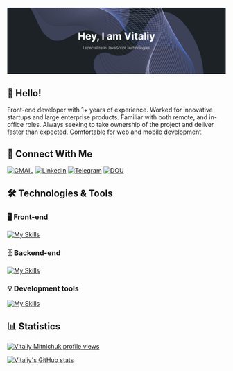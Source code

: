 [![Header](https://github.com/vitaliy-mitnichuk/vitaliy-mitnichuk/blob/main/mybanner.png?raw=true "Header")](https://github.com/vitaliy-mitnichuk)

## 👋 Hello! 
Front-end developer with 1+ years of experience.  Worked for innovative startups and large enterprise products.  Familiar with both remote, and in-office roles.  Always seeking to take ownership of the project and deliver faster than expected.  Comfortable for web and mobile development.

## 📲 Connect With Me
[![GMAIL](https://img.shields.io/badge/Gmail-D14836?style=for-the-badge&logo=gmail&logoColor=white)](mailto:mitvitchuk@gmail.com?subject=Your%20Subject&body=Your%20Message)
[![LinkedIn](https://img.shields.io/badge/LinkedIn-0077B5?style=for-the-badge&logo=linkedin&logoColor=white)](https://www.linkedin.com/in/vitaliy-mitnichuk/)
[![Telegram](https://img.shields.io/badge/Telegram-2CA5E0?style=for-the-badge&logo=telegram&logoColor=white)](https://t.me/vitaliy_mitnichuk)
[![DOU](https://s.dou.ua/assets/img/favicon32.png)](https://dou.ua/users/vitaliy-mitnichuk/)

## 🛠️ Technologies & Tools
### 🖥️ Front-end
[![My Skills](https://skillicons.dev/icons?i=js,ts,react,nextjs,html,css,tailwindcss,styledcomponents)](https://skillicons.dev)
### 🗄️ Backend-end
[![My Skills](https://skillicons.dev/icons?i=nodejs,express,mongodb,prisma)](https://skillicons.dev)
### 💡 Development tools
[![My Skills](https://skillicons.dev/icons?i=git,github,docker,vscode,bash,postman,figma)](https://skillicons.dev)

## 📊 Statistics
[![Vitaliy Mitnichuk profile views](https://u8views.com/api/v1/github/profiles/89874701/views/day-week-month-total-count.svg)](https://u8views.com/github/bob1663)

[![Vitaliy's GitHub stats](https://github-readme-stats.vercel.app/api?username=vitaliy-mitnichuk&theme=dark&count_private=true)](https://github.com/anuraghazra/github-readme-stats)
